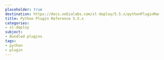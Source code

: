 ```yaml
---
placeholder: true
destination: https://docs.xebialabs.com/xl-deploy/5.5.x/pythonPluginManual.html
title: Python Plugin Reference 5.5.x
categories:
- xl-deploy
subject:
- Bundled plugins
tags:
- python
- plugin
---
```

